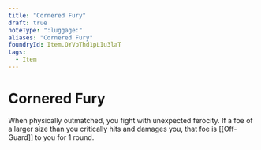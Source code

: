 ```yaml
---
title: "Cornered Fury"
draft: true
noteType: ":luggage:"
aliases: "Cornered Fury"
foundryId: Item.OYVpThd1pLIu3laT
tags:
  - Item
---
```


# Cornered Fury

When physically outmatched, you fight with unexpected ferocity. If a foe of a larger size than you critically hits and damages you, that foe is [[Off-Guard]] to you for 1 round.
